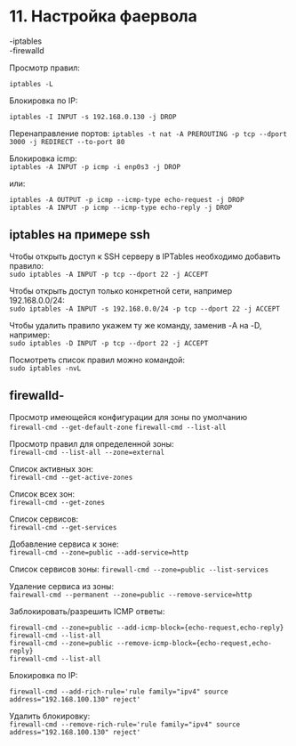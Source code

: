 # 11. Настройка фаервола
-iptables   
-firewalld   

Просмотр правил:
 
```iptables -L```

Блокировка по IP:

```iptables -I INPUT -s 192.168.0.130 -j DROP```

Перенаправление портов:
```iptables -t nat -A PREROUTING -p tcp --dport 3000 -j REDIRECT --to-port 80```


Блокировка icmp:   
```iptables -A INPUT -p icmp -i enp0s3 -j DROP```

или:
```
iptables -A OUTPUT -p icmp --icmp-type echo-request -j DROP
iptables -A INPUT -p icmp --icmp-type echo-reply -j DROP
```


iptables на примере ssh
---
Чтобы открыть доступ к SSH серверу в IPTables необходимо добавить правило:   
```sudo iptables -A INPUT -p tcp --dport 22 -j ACCEPT```

Чтобы открыть доступ только конкретной сети, например 192.168.0.0/24:   
```sudo iptables -A INPUT -s 192.168.0.0/24 -p tcp --dport 22 -j ACCEPT```

Чтобы удалить правило укажем ту же команду, заменив -A на -D, например:   
```sudo iptables -D INPUT -p tcp --dport 22 -j ACCEPT```

Посмотреть список правил можно командой:   
```sudo iptables -nvL```

firewalld-
---
Просмотр имеющейся конфигурации для зоны по умолчанию   
```firewall-cmd --get-default-zone```
```firewall-cmd --list-all```

Просмотр правил для определенной зоны:   
```firewall-cmd --list-all --zone=external```

Список активных зон:  
```firewall-cmd --get-active-zones```

Cписок всех зон:   
```firewall-cmd --get-zones```

Список сервисов:   
```firewall-cmd --get-services```

Добавление сервиса к зоне:   
```firewall-cmd --zone=public --add-service=http```

Список сервисов зоны:
```firewall-cmd --zone=public --list-services```

Удаление сервиса из зоны:   
```fаirewall-cmd --permanent --zone=public --remove-service=http```

Заблокировать/разрешить ICMP ответы:
```
firewall-cmd --zone=public --add-icmp-block={echo-request,echo-reply}
firewall-cmd --list-all
firewall-cmd --zone=public --remove-icmp-block={echo-request,echo-reply}
firewall-cmd --list-all
```

Блокировка по IP:   

```firewall-cmd --add-rich-rule='rule family="ipv4" source address="192.168.100.130" reject'```

Удалить блокировку:   
```firewall-cmd --remove-rich-rule='rule family="ipv4" source address="192.168.100.130" reject'```